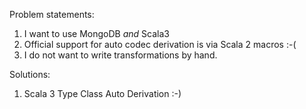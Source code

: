 Problem statements:
    
1. I want to use MongoDB _and_ Scala3
2. Official support for auto codec derivation is via Scala 2 macros :-(
3. I do not want to write transformations by hand.

Solutions:

1. Scala 3 Type Class Auto Derivation :-)

